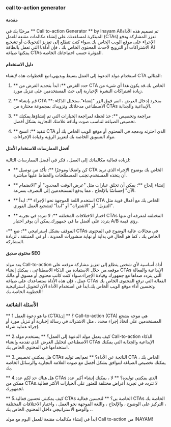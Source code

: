 ### call to-action generator

#### مقدمة
مرحبًا بك في ** Call to-action Generator ** by Inayam AI!تم تصميم هذه الأداة المبتكرة لمساعدتك على إنشاء مكالمات مقنعة للعمل (CTAs) تعزز المشاركة ودفع الإجراء على موقع الويب الخاص بك.سواء كنت تتطلع إلى تعزيز التحويلات أو تشجيع الاشتراكات أو الترويج لأحدث المحتوى الخاص بك ، فإن أداةنا التي تعمل بالطاقة AI يمكنها صياغة CTAs المؤثرة حسب احتياجاتك الخاصة.

#### دليل الاستخدام
استخدام مولد الدعوة إلى العمل بسيط وبديهي.اتبع الخطوات هذه لإنشاء CTA المثالي:

1. ** حدد الغرض **: ابدأ بتحديد الغرض من CTA الخاص بك.قد يكون هذا أي شيء من زيادة اشتراكات النشرة الإخبارية إلى حث المستخدمين على تنزيل مورد.

2. ** قم بإنشاء CTA **: بمجرد إدخال الغرض ، انقر فوق الزر "إنشاء".ستحلل الذكاء الاصطناعي مدخلاتك وتزويدك بمجموعة مختارة من CTAs الإبداعية والجذابة.

3. ** مراجعة وتخصيص **: خذ لحظة لمراجعة الخيارات التي تم إنشاؤها.يمكنك تخصيص الصياغة لتناسب صوت وأناقة علامتك التجارية بشكل أفضل.

4. ** تنفيذ **: انسخ CTA الذي اخترته ودمجه في المحتوى أو موقع الويب الخاص بك أو مواد التسويق الخاصة بك لتعزيز الرؤية وقيادة الإجراءات.

#### أفضل الممارسات للاستخدام الأمثل
لزيادة فعالية مكالماتك إلى العمل ، فكر في أفضل الممارسات التالية:

- ** كن واضحًا وموجزًا ​​**: تأكد من توصيل CTA الخاص بك بوضوح الإجراء الذي تريد أن يتخذه المستخدم.تجنب المصطلحات والحفاظ عليها مباشرة.

- ** إنشاء إلحاح **: يمكن أن تخلق عبارات مثل "عرض الوقت المحدود" أو "الانضمام الآن" إحساسًا بالإلحاح ، مما يدفع المستخدمين إلى التصرف بسرعة.

- ** استخدم اللغة الموجهة نحو الإجراء **: ابدأ CTA الخاص بك مع أفعال قوية مثل "التنزيل" أو "الاشتراك" أو "ابدأ" لتشجيع العمل الفوري.

- ** اختبار الاختلافات المختلفة **: لا تتردد في تجربة CTAs المختلفة لمعرفة أي منها يتردد على أفضل ما في جمهورك.يمكن أن يوفر اختبار A/B رؤى قيمة.

-** الموقف بشكل استراتيجي **: ضع CTAs في مجالات عالية الوضوح في المحتوى الخاص بك ، كما هو الحال في بداية أو نهاية منشورات المدونة ، أو في المنبثقة ، لزيادة المشاركة.

#### محتوى صديق SEO
يعد مولد Call-to-action أداة أساسية لأي شخص يتطلع إلى تعزيز مشاركة موقعه على موقعه.من خلال الاستفادة من الذكاء الاصطناعى ، يمكنك إنشاء CTAs الإبداعية والفعالة التي يتردد صداها مع جمهورك وقيادة الإجراء.سواء كنت كاتب محتوى أو مسوق أو مالك عمل ، فإن هذه الأداة ستساعدك على صياغة CTAs الفعالة التي ترفع المحتوى الخاص بك وتحسين أداء موقع الويب الخاص بك.ابدأ في استخدام الأداة الآن لتحويل استراتيجية الخطوبة الخاصة بك!

### الأسئلة الشائعة

** 1.ما هو دعوة العمل (CTA)؟ **
إن Call-to-action (CTA) هي موجه يشجع المستخدمين على اتخاذ إجراء محدد ، مثل الاشتراك في رسالة إخبارية أو تنزيل مورد أو إجراء عملية شراء.

** 2.كيف يعمل مولد الدعوة إلى العمل؟ **
يستخدم مولد Call-to-action الذكاء الاصطناعي لتحليل الغرض الذي تقدمه وإنشاء CTAs الإبداعية والجذابة التي يمكنك استخدامها في المحتوى الخاص بك.

** 3.هل يمكنني تخصيص CTAs الناتجة عن الأداة؟ **
نعم!بعد توليد CTA الخاص بك ، يمكنك تخصيص الصياغة لتتوافق بشكل أفضل مع صوت العلامة التجارية والرسائل الخاصة بك.

** 4.هل هناك حد لكم عدد CTAs الذي يمكنني توليده؟ **
لا ، يمكنك إنشاء أكبر عدد ممكن من CTAs.لا تتردد في تجربة أغراض مختلفة للعثور على الخيارات الأكثر فعالية لجمهورك.

** 5.كيف يمكنني تحسين فعالية CTAs الخاصة بي؟ **
لتحسين فعالية CTAs الخاصة بك ، التركيز على الوضوح ، والإلحاح ، واللغة الموجهة نحو العمل ، واختبار الاختلافات المختلفة ، والوضع الاستراتيجي داخل المحتوى الخاص بك.

ابدأ في إنشاء مكالمات مقنعة للعمل اليوم مع مولد Call to-action من INAYAM!
